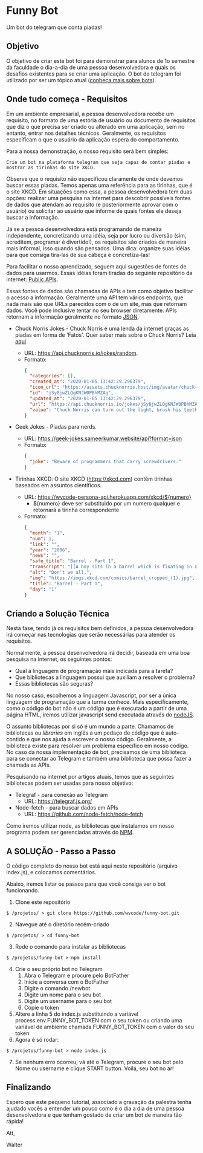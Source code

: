 # Funny Bot

Um bot do telegram que conta piadas!

## Objetivo

O objetivo de criar este bot foi para demonstrar para alunos de 1o semestre da faculdade o dia-a-dia de uma pessoa desenvolvedora e quais os desafios existentes para se criar uma aplicação. O bot do telegram foi utilizado por ser um tópico atual ([conheça mais sobre bots](https://medium.com/botsbrasil)).

## Onde tudo começa - Requisitos

Em um ambiente empresarial, a pessoa desenvolvedora recebe um requisito, no formato de uma estória de usuário ou documento de requisitos que diz o que precisa ser criado ou alterado em uma aplicação, sem no entanto, entrar nos detalhes técnicos. Geralmente, os requisitos especificam o que o usuário da aplicação espera do comportamento.

Para a nossa demonstração, o nosso requisito será bem simples:

```
Crie um bot na plataforma telegram que seja capaz de contar piadas e mostrar as tirinhas do site XKCD.
```

Observe que o requisito não especificou claramente de onde devemos buscar essas piadas. Temos apenas uma referência para as tirinhas, que é o site XKCD. Em situações como essa, a pessoa desenvolvedora tem duas opções: realizar uma pesquisa na internet para descobrir possíveis fontes de dados que atendam ao requisito (e posteriormente aprovar com o usuário) ou solicitar ao usuário que informe de quais fontes ele deseja buscar a informação.

Já se a pessoa desenvolvedora está programando de maneira independente, concretizando uma idéia, seja por lucro ou diversão (sim, acreditem, programar é divertido!), os requisitos são criados de maneira mais informal, isso quando são pensados. Uma dica: organize suas idéias para que consiga tira-las de sua cabeça e concretiza-las!

Para facilitar o nosso aprendizado, seguem aqui sugestões de fontes de dados para usarmos. Essas idéias foram tiradas do seguinte repositório da internet: [Public APIs](https://github.com/public-apis/public-apis).

Essas fontes de dados são chamadas de APIs e tem como objetivo facilitar o acesso a informação. Geralmente uma API tem vários endpoints, que nada mais são que URLs parecidos com o de um site, mas que retornam dados. Você pode inclusive tentar no seu browser diretamente. APIs retornam a informação geralmente no formato [JSON](https://pt.wikipedia.org/wiki/JSON).

- Chuck Norris Jokes - Chuck Norris é uma lenda da internet graças as piadas em forma de 'Fatos'. Quer saber mais sobre o Chuck Norris? Leia [aqui](https://pt.wikipedia.org/wiki/Chuck_Norris#Meme_de_Internet)

  - URL: https://api.chucknorris.io/jokes/random.
  - Formato:
    ```json
    {
      "categories": [],
      "created_at": "2020-01-05 13:42:29.296379",
      "icon_url": "https://assets.chucknorris.host/img/avatar/chuck-norris.png",
      "id": "jSy8jwZLQgKNJW0PBhMZAg",
      "updated_at": "2020-01-05 13:42:29.296379",
      "url": "https://api.chucknorris.io/jokes/jSy8jwZLQgKNJW0PBhMZAg",
      "value": "Chuck Norris can turn out the light, brush his teeth and get into bed before the room gets dark."
    }
    ```

- Geek Jokes - Piadas para nerds.
  - URL: https://geek-jokes.sameerkumar.website/api?format=json
  - Formato:
    ```json
    {
      "joke": "Beware of programmers that carry screwdrivers."
    }
    ```
- Tirinhas XKCD: O site XKCD (https://xkcd.com) contém tirinhas baseados em assuntos científicos.
  - URL: https://wvcode-persona-api.herokuapp.com/xkcd/${numero}
    - ${numero} deve ser substituido por um numero qualquer e retornará a tirinha correspondente
  - Formato:
    ```json
    {
      "month": "1",
      "num": 1,
      "link": "",
      "year": "2006",
      "news": "",
      "safe_title": "Barrel - Part 1",
      "transcript": "[[A boy sits in a barrel which is floating in an ocean.]]\nBoy: I wonder where I'll float next?\n[[The barrel drifts into the distance. Nothing else can be seen.]]\n{{Alt: Don't we all.}}",
      "alt": "Don't we all.",
      "img": "https://imgs.xkcd.com/comics/barrel_cropped_(1).jpg",
      "title": "Barrel - Part 1",
      "day": "1"
    }
    ```

## Criando a Solução Técnica

Nesta fase, tendo já os requisitos bem definidos, a pessoa desenvolvedora irá começar nas tecnologias que serão necessárias para atender os requisitos.

Normalmente, a pessoa desenvolvedora irá decidir, baseada em uma boa pesquisa na internet, os seguintes pontos:

- Qual a linguagem de programação mais indicada para a tarefa?
- Que bibliotecas a linguagem possui que auxiliam a resolver o problema?
- Essas bibliotecas são seguras?

No nosso caso, escolhemos a linguagem Javascript, por ser a única linguagem de programação que a turma conhece. Mais especificamente, como o código do bot não é um código que é executado a partir de uma página HTML, iremos utilizar javascript send executada através do [nodeJS](https://nodejs.org/en/).

O assunto bibliotecas por si só é um mundo a parte. Chamamos de bibliotecas ou _libraries_ em inglês a um pedaço de código que é auto-contido e que nos ajuda a escrever o nosso código. Geralmente, a biblioteca existe para resolver um problema específico em nosso código. No caso da nossa implementação de bot, precisamos de uma biblioteca para se conectar ao Telegram e também uma biblioteca que possa fazer a chamada as APIs.

Pesquisando na internet por artigos atuais, temos que as seguintes bibliotecas podem ser usadas para nosso objetivo:

- Telegraf - para conexão ao Telegram
  - URL: https://telegraf.js.org/
- Node-fetch - para buscar dados em APIs
  - URL: https://github.com/node-fetch/node-fetch

Como iremos utilizar node, as bibliotecas que instalamos em nosso programa podem ser gerenciadas através do [NPM](https://www.npmjs.com/).

## A SOLUÇÃO - Passo a Passo

O código completo do nosso bot está aqui neste repositório (arquivo index.js), e colocamos comentários.

Abaixo, iremos listar os passos para que você consiga ver o bot funcionando.

1. Clone este repositório

```
$ /projetos/ > git clone https://github.com/wvcode/funny-bot.git
```

2. Navegue até o diretório recém-criado

```
$ /projetos/ > cd funny-bot
```

3. Rode o comando para instalar as bibliotecas

```
$ /projetos/funny-bot > npm install
```

4. Crie o seu próprio bot no Telegram
   1. Abra o Telegram e procure pelo BotFather
   2. Inicie a conversa com o BotFather
   3. Digite o comando /newbot
   4. Digite um nome para o seu bot
   5. Digite um username para o seu bot
   6. Copie o token
5. Altere a linha 5 do index.js substituindo a variável process.env.FUNNY_BOT_TOKEN com o seu token ou criando uma variável de ambiente chamada FUNNY_BOT_TOKEN com o valor do seu token
6. Agora é só rodar:

```
$ /projetos/funny-bot > node index.js
```

7. Se nenhum erro ocorreu, vá até o Telegram, procure o seu bot pelo Nome ou username e clique START button. Voilá, seu bot no ar!

## Finalizando

Espero que este pequeno tutorial, associado a gravação da palestra tenha ajudado vocês a entender um pouco como é o dia a dia de uma pessoa desenvolvedora e que tenham gostado de criar um bot de maneira tão rápida!

Att,

Walter
